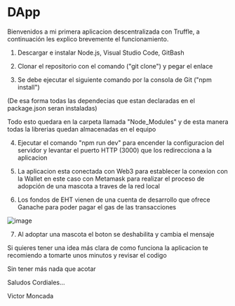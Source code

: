 # DApp 

Bienvenidos a mi primera aplicacion descentralizada con Truffle, a continuación les explico brevemente el funcionamiento.

1) Descargar e instalar Node.js, Visual Studio Code, GitBash 

2) Clonar el repositorio con el comando ("git clone") y pegar el enlace 

3) Se debe ejecutar el siguiente comando por la consola de Git ("npm install")

(De esa forma todas las dependecias que estan declaradas en el package.json seran instaladas)

Todo esto quedara en la carpeta llamada "Node_Modules" y de esta manera todas la librerias quedan almacenadas en el equipo

4) Ejecutar el comando "npm run dev" para encender la configuracion del servidor y levantar el puerto HTTP (3000) que los redirecciona a la aplicacion

5) La aplicacion esta conectada con Web3 para establecer la conexion con la Wallet en este caso con Metamask para realizar el proceso de adopción de una mascota a traves de la red local 

6) Los fondos de EHT vienen de una cuenta de desarrollo que ofrece Ganache para poder pagar el gas de las transacciones

![image](https://user-images.githubusercontent.com/33320681/153617358-b6d793aa-809e-4f57-83a3-6508401d21e3.png)

7) Al adoptar una mascota el boton se deshabilita y cambia el mensaje 

Si quieres tener una idea más clara de como funciona la aplicacion te recomiendo a tomarte unos minutos y revisar el codigo 

Sin tener más nada que acotar

Saludos Cordiales...

Victor Moncada
